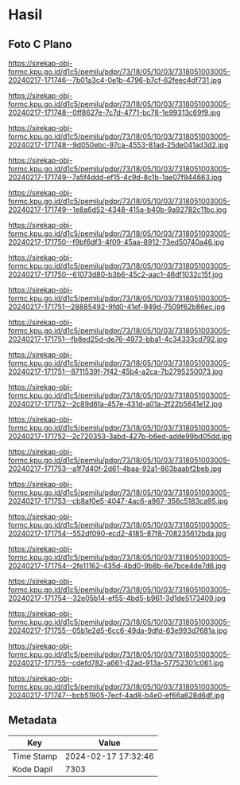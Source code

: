 # Hasil

## Foto C Plano

https://sirekap-obj-formc.kpu.go.id/d1c5/pemilu/pdpr/73/18/05/10/03/7318051003005-20240217-171746--7b01a3c4-0e1b-4796-b7cf-62feec4df731.jpg

https://sirekap-obj-formc.kpu.go.id/d1c5/pemilu/pdpr/73/18/05/10/03/7318051003005-20240217-171748--0ff8627e-7c7d-4771-bc78-1e99313c69f9.jpg

https://sirekap-obj-formc.kpu.go.id/d1c5/pemilu/pdpr/73/18/05/10/03/7318051003005-20240217-171748--9d050ebc-97ca-4553-81ad-25de041ad3d2.jpg

https://sirekap-obj-formc.kpu.go.id/d1c5/pemilu/pdpr/73/18/05/10/03/7318051003005-20240217-171749--7a5f4ddd-ef15-4c9d-8c1b-1ae07f944663.jpg

https://sirekap-obj-formc.kpu.go.id/d1c5/pemilu/pdpr/73/18/05/10/03/7318051003005-20240217-171749--1e8a6d52-4348-415a-b40b-9a92782c11bc.jpg

https://sirekap-obj-formc.kpu.go.id/d1c5/pemilu/pdpr/73/18/05/10/03/7318051003005-20240217-171750--f9bf6df3-4f09-45aa-8912-73ed50740a46.jpg

https://sirekap-obj-formc.kpu.go.id/d1c5/pemilu/pdpr/73/18/05/10/03/7318051003005-20240217-171750--61073d80-b3b6-45c2-aac1-46df1032c15f.jpg

https://sirekap-obj-formc.kpu.go.id/d1c5/pemilu/pdpr/73/18/05/10/03/7318051003005-20240217-171751--28885492-9fd0-41ef-949d-7509f62b86ec.jpg

https://sirekap-obj-formc.kpu.go.id/d1c5/pemilu/pdpr/73/18/05/10/03/7318051003005-20240217-171751--fb8ed25d-de76-4973-bba1-4c34333cd792.jpg

https://sirekap-obj-formc.kpu.go.id/d1c5/pemilu/pdpr/73/18/05/10/03/7318051003005-20240217-171751--8711539f-7f42-45b4-a2ca-7b2795250073.jpg

https://sirekap-obj-formc.kpu.go.id/d1c5/pemilu/pdpr/73/18/05/10/03/7318051003005-20240217-171752--2c89d6fa-457e-431d-a01a-2f22b5841e12.jpg

https://sirekap-obj-formc.kpu.go.id/d1c5/pemilu/pdpr/73/18/05/10/03/7318051003005-20240217-171752--2c720353-3abd-427b-b6ed-adde99bd05dd.jpg

https://sirekap-obj-formc.kpu.go.id/d1c5/pemilu/pdpr/73/18/05/10/03/7318051003005-20240217-171753--a1f7d40f-2d61-4baa-92a1-863baabf2beb.jpg

https://sirekap-obj-formc.kpu.go.id/d1c5/pemilu/pdpr/73/18/05/10/03/7318051003005-20240217-171753--cb8af0e5-4047-4ac6-a967-356c5183ca95.jpg

https://sirekap-obj-formc.kpu.go.id/d1c5/pemilu/pdpr/73/18/05/10/03/7318051003005-20240217-171754--552df090-ecd2-4185-87f8-708235612bda.jpg

https://sirekap-obj-formc.kpu.go.id/d1c5/pemilu/pdpr/73/18/05/10/03/7318051003005-20240217-171754--2fe11162-435d-4bd0-9b8b-6e7bce4de7d6.jpg

https://sirekap-obj-formc.kpu.go.id/d1c5/pemilu/pdpr/73/18/05/10/03/7318051003005-20240217-171754--32e05b14-ef55-4bd5-b961-3d1de5173409.jpg

https://sirekap-obj-formc.kpu.go.id/d1c5/pemilu/pdpr/73/18/05/10/03/7318051003005-20240217-171755--05b1e2d5-6cc6-49da-9dfd-63e993d7681a.jpg

https://sirekap-obj-formc.kpu.go.id/d1c5/pemilu/pdpr/73/18/05/10/03/7318051003005-20240217-171755--cdefd782-a661-42ad-913a-57752301c061.jpg

https://sirekap-obj-formc.kpu.go.id/d1c5/pemilu/pdpr/73/18/05/10/03/7318051003005-20240217-171747--bcb51905-7ecf-4ad8-b4e0-ef66a628d6df.jpg


## Metadata

| Key        | Value               |
| ---------- | ------------------- |
| Time Stamp | 2024-02-17 17:32:46 |
| Kode Dapil | 7303                |



